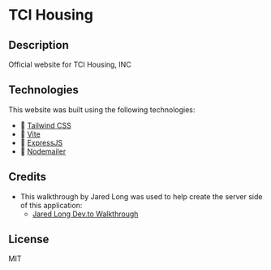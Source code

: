 # TCI Housing

## Description

Official website for TCI Housing, INC

## Technologies

This website was built using the following technologies:

- 🔗 [Tailwind CSS](https://tailwindcss.com/)
- 🔗 [Vite](https://vitejs.dev/guide/)
- 🔗 [ExpressJS](https://expressjs.com/)
- 🔗 [Nodemailer](https://nodemailer.com/)

## Credits

- This walkthrough by Jared Long was used to help create the server side of this application:
  - [Jared Long Dev.to Walkthrough](https://dev.to/jlong4223/how-to-implement-email-functionality-with-node-js-react-js-nodemailer-and-oauth2-2h7m)

## License

MIT
